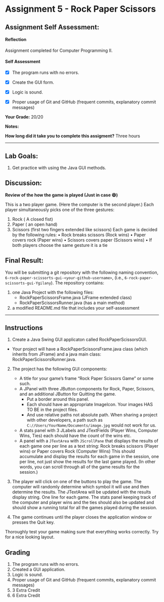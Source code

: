 # Assignment 5 - Rock Paper Scissors
## Assignment Self Assessment:
#### Reflection
[//]: <> (share your thoughts on the assignment, things you learnt and would like to remember when you look back at this assignment)
Assignment completed for Computer Programming II. 

#### Self Assessment
- [X] The program runs with no errors.
- [X] Create the GUI form.
- [X] Logic is sound.
- [X] Proper usage of Git and GitHub (frequent commits, explanatory commit messages)


**Your Grade:**  20/20

**Notes:**

**How long did it take you to complete this assigment?**
Three hours

______________________________________________________________________

## Lab Goals:
1. Get practice with using the Java GUI methods.

## Discussion:
**Review of the how the game is played (Just in case 😄)**

This is a two player game. (Here the computer is the second player.)
Each player simultaneously picks one of the three gestures:
  1. Rock ( A closed fist)
  2. Paper ( an open hand)
  3. Scissors (first two fingers extended like scissors)
Each game is decided by the following rules:
  • Rock breaks scissors (Rock wins)
  • Paper covers rock (Paper wins)
  • Scissors covers paper (Scissors wins)
  • If both players choose the same gesture it is a tie

## Final Result:
You will be submitting a git repository with the following naming
convention, `6-rock-paper-scissorts-gui-<your-github-username>`, (i.e., `6-rock-paper-scissorts-gui-Ygilany`). The repository contains:
1. one Java Project with the following files:
    - RockPaperScissorsFrame.java (JFrame extended class)
    - RockPaperScissorsRunner.java (has a main method)
2. a modified README.md file that includes your self-assessment

----

## Instructions
1. Create a Java Swing GUI applicaton called RockPaperScissorsGUI.
  - Your project will have a RockPaperScissorsFrame.java class (which inherits from
JFrame) and a java main class: RockPaperScissorsRunner.java.

2. The project has the following GUI components:
    * A title for your game’s frame “Rock Paper Scissors Game” or some such.
    * A JPanel with three JButton components for Rock, Paper, Scissors, and an additional JButton for Quitting the game.
        * Put a border around this panel.
        * Each should have an appropriate ImageIcon. Your images HAS TO BE in the project files.
        * And use relative paths not absolute path. When sharing a project with other developers, a path such as `C://Users/YourName/Documents/image.jpg` would not work for us.
    - A stats panel with 3 JLabels and JTextFields (Player Wins, Computer Wins, Ties) each should have the count of the wins etc.
    - A panel with a `JTextArea` with `JScrollPane` that displays the results of each game one per line as a text string: Rock breaks scissors (Player wins) or Paper covers Rock (Computer Wins) This should accumulate and display the results for each game in the session, one per line, not just show the results for the last game played. (In other words, you can scroll through all of the game results for the session.)

3. The player will click on one of the buttons to play the game. The computer will randomly determine which symbol it will use and then determine the results. The JTextArea will be updated with the results display string. One line for each game. The stats panel keeping track of the computer and player wins and the ties should also be updated and should show a running total for all the games played during the session.

4. The game continues until the player closes the application window or presses the Quit key.

Thoroughly test your game making sure that everything works correctly. Try for a nice looking
layout.

## Grading
1. The program runs with no errors.
2. Created a GUI application.
3. Logic is sound.
4. Proper usage of Git and GitHub (frequent commits, explanatory commit messages)
5. 3 Extra Credit
6. 6 Extra Credit
